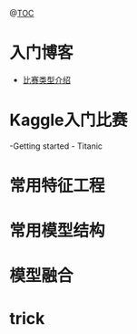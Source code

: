 @[TOC](心路历程汇总)
# 入门博客
 - [比赛类型介绍](https://blog.csdn.net/fengdu78/article/details/107373907/)
# Kaggle入门比赛
-Getting started
 	- Titanic
# 常用特征工程
# 常用模型结构
# 模型融合
# trick

